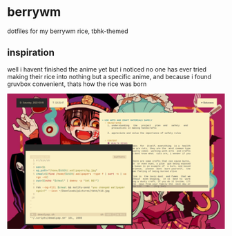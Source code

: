 # berrywm
dotfiles for my berrywm rice, tbhk-themed

## inspiration
well i havent finished the anime yet but i noticed no one has ever tried making their rice into nothing but a specific anime, and because i found gruvbox convenient, thats how the rice was born

![alt.text](https://github.com/dxxl/berrywm/blob/main/22-03-05-13:21:47.png)
